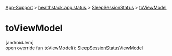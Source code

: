
[App-Support](../../../index.html) > [healthstack.app.status](../index.html) > [SleepSessionStatus](index.html) > [toViewModel](to-view-model.html)



# toViewModel



[androidJvm]\
open override fun [toViewModel](to-view-model.html)(): [SleepSessionStatusViewModel](../../healthstack.app.viewmodel/-sleep-session-status-view-model/index.html)





